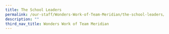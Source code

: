 ```yaml
---
title: The School Leaders
permalink: /our-staff/Wonders-Work-of-Team-Meridian/the-school-leaders/
description: ""
third_nav_title: Wonders Work of Team Meridian
---
```


